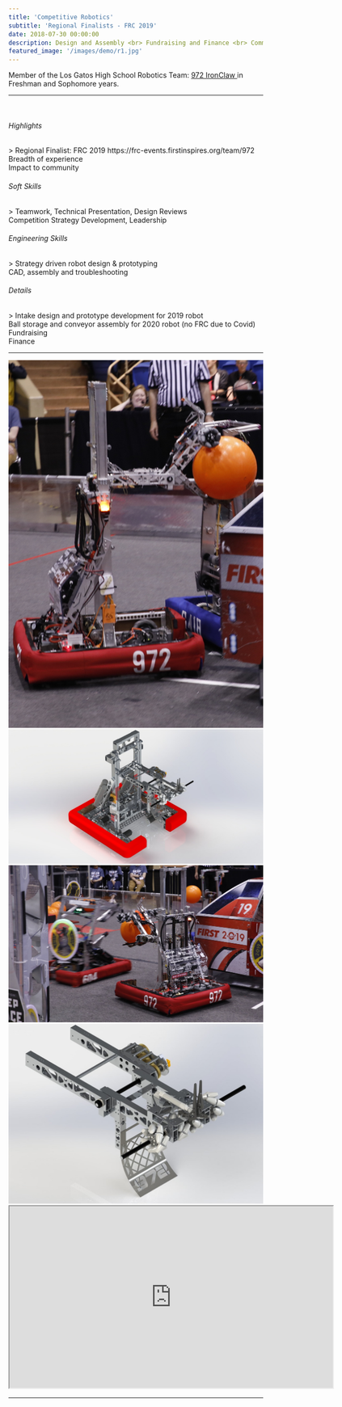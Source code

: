```yaml
---
title: 'Competitive Robotics'
subtitle: 'Regional Finalists - FRC 2019'
date: 2018-07-30 00:00:00
description: Design and Assembly <br> Fundraising and Finance <br> Community Outreach
featured_image: '/images/demo/r1.jpg'
---
```


Member of the Los Gatos High School Robotics Team: <a href ="http://ironclaw972.org/"> 972 IronClaw </a> in Freshman and Sophomore years. 

<hr>
<br> 
  
<h6> Highlights </h6>
> Regional Finalist: FRC 2019 https://frc-events.firstinspires.org/team/972 <br> Breadth of experience <br> Impact to community

<h6> Soft Skills </h6>
> Teamwork, Technical Presentation, Design Reviews <br> Competition Strategy Development, Leadership

<h6> Engineering Skills </h6>
> Strategy driven robot design & prototyping <br> CAD, assembly and troubleshooting


<h6> Details </h6>
> Intake design and prototype development for 2019 robot <br> Ball storage and conveyor assembly for 2020 robot (no FRC due to Covid) <br> Fundraising <br> Finance

---


<div class="gallery" data-columns="3">
	<img src="/images/demo/r4.jpg">
	<img src="/images/demo/r1.jpg">
	<img src="/images/demo/r3.jpg">
	<img src="/images/demo/r2.jpg">
</div>


<iframe src="https://www.youtube.com/watch?v=fYgTTOVjDZs" width="640" height="360" allowfullscreen></iframe>

---

